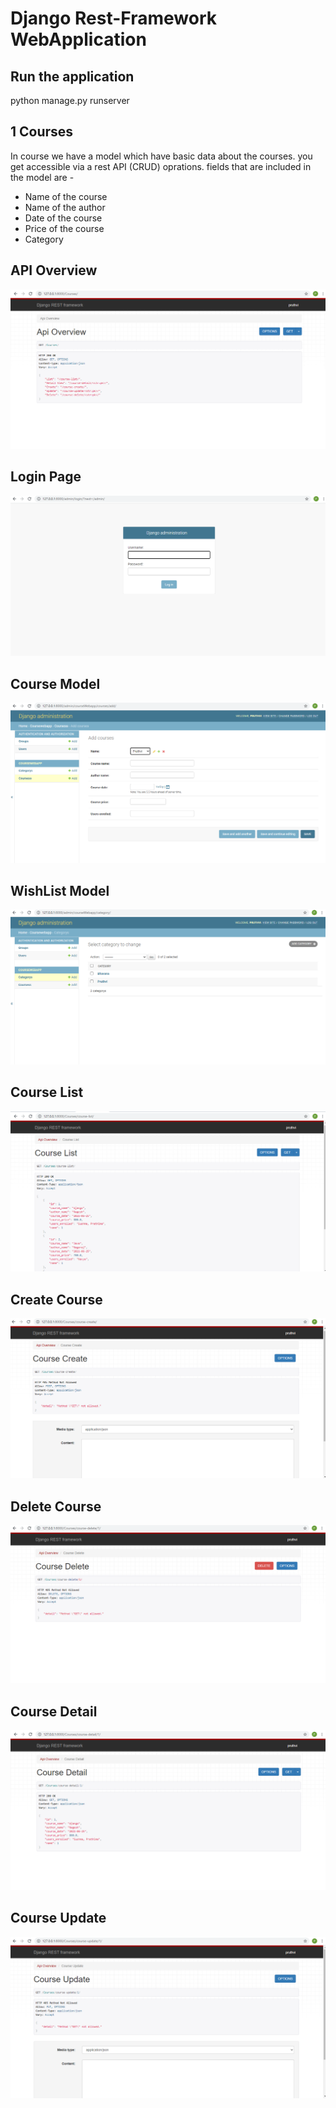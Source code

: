 # Django Rest-Framework WebApplication

## Run the application
python manage.py runserver

## 1 Courses

In course we have a model which have basic data about the courses. you get accessible via a rest API (CRUD) oprations. fields that are included in the model are -

* Name of the course
* Name of the author
* Date of the course
* Price of the course
* Category

## API Overview
![Image of API Overview](https://github.com/pruthvirbhat/Habbit/blob/main/Images/API%20overview.png)

## Login Page
![Image of API Overview](https://github.com/pruthvirbhat/Habbit/blob/main/Images/Login%20Page.png)

## Course Model
![Image of API Overview](https://github.com/pruthvirbhat/Habbit/blob/main/Images/courseModel.png)

## WishList Model
![Image of Category List](https://github.com/pruthvirbhat/Habbit/blob/main/Images/category.png)

## Course List
![Image of Course List](https://github.com/pruthvirbhat/Habbit/blob/main/Images/Course%20List.png)

## Create Course
![Image of API Overview](https://github.com/pruthvirbhat/Habbit/blob/main/Images/Course%20Create.png)

## Delete Course
![Image of API Overview](https://github.com/pruthvirbhat/Habbit/blob/main/Images/Course%20Delete.png)

## Course Detail
![Image of API Overview](https://github.com/pruthvirbhat/Habbit/blob/main/Images/Course%20Detail.png)

## Course Update
![Image of API Overview](https://github.com/pruthvirbhat/Habbit/blob/main/Images/Course%20Update.png)



